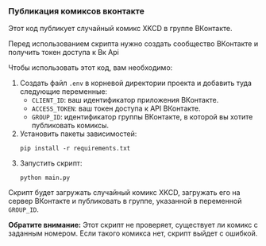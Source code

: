### Публикация комиксов вконтакте

Этот код публикует случайный комикс XKCD в группе ВКонтакте.

Перед использованием скрипта нужно создать сообщество ВКонтакте и получить токен доступа к Вк Api

Чтобы использовать этот код, вам необходимо:

1. Создать файл `.env` в корневой директории проекта и добавить туда следующие переменные:
    * `CLIENT_ID`: ваш идентификатор приложения ВКонтакте.
    * `ACCESS_TOKEN`: ваш токен доступа к API ВКонтакте.
    * `GROUP_ID`: идентификатор группы ВКонтакте, в которой вы хотите публиковать комиксы.
2. Установить пакеты зависимостей:
    ```
    pip install -r requirements.txt
    ```
3. Запустить скрипт:
    ```
    python main.py
    ```

Скрипт будет загружать случайный комикс XKCD, загружать его на сервер ВКонтакте и публиковать в группе, указанной в переменной `GROUP_ID`.

**Обратите внимание:** Этот скрипт не проверяет, существует ли комикс с заданным номером. Если такого комикса нет, скрипт выйдет с ошибкой.